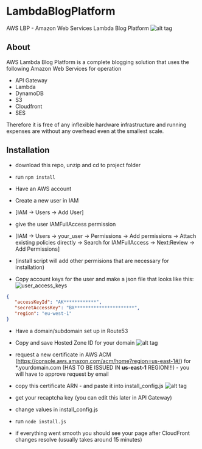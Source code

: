 # LambdaBlogPlatform
AWS LBP - Amazon Web Services Lambda Blog Platform
 ![alt tag](https://s3-us-west-2.amazonaws.com/s-media.si/static/img/LBP_perspective_UI.jpg)
## About
AWS Lambda Blog Platform is a complete blogging solution that uses the following Amazon Web Services for operation
 * API Gateway
 * Lambda
 * DynamoDB
 * S3
 * Cloudfront
 * SES
 
Therefore it is free of any inflexible hardware infrastructure and running expenses are without any overhead even at the smallest scale.

## Installation

 * download this repo, unzip and cd to project folder
 * run ```npm install```
 
 * Have an AWS account
 * Create a new user in IAM 
  * [IAM -> Users -> Add User]
 * give the user IAMFullAccess permission 
  * [IAM -> Users -> your_user -> Permissions -> Add permissions -> Attach existing policies directly -> Search for IAMFullAccess -> Next:Review -> Add Permissions] 
  * (install script will add other permisions that are necessary for installation)

 * Copy account keys for the user and make a json file that looks like this: 
 ![user_access_keys](https://s3-us-west-2.amazonaws.com/s-media.si/static/img/user_access_keys.png)

 ```json
 {
    "accessKeyId": "AK************", 
    "secretAccessKey": "BX**********************", 
    "region": "eu-west-1"
}
```

 * Have a domain/subdomain set up in Route53 
 * Copy and save Hosted Zone ID for your domain
 ![alt tag](https://s3-us-west-2.amazonaws.com/s-media.si/static/img/hosted_zone.png)

 * request a new certificate in AWS ACM (https://console.aws.amazon.com/acm/home?region=us-east-1#/) for *.yourdomain.com (HAS TO BE ISSUED IN __us-east-1__ REGION!!!) - you will have to approve request by email
 * copy this certificate ARN - and paste it into install_config.js
 ![alt tag](https://s3-us-west-2.amazonaws.com/s-media.si/static/img/cert_arn.png)
 
 * get your recaptcha key (you can edit this later in API Gateway)
 * change values in install_config.js 
 * run ```node install.js```
 * if everything went smooth you should see your page after CloudFront changes resolve (usually takes around 15 minutes)
